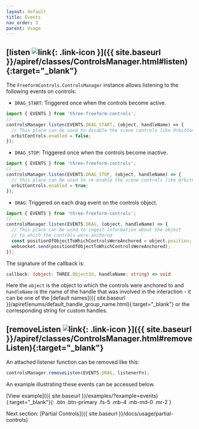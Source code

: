 ```yaml
---
layout: default
title: Events
nav_order: 3
parent: Usage
---
```


## [listen ![link](https://img.icons8.com/ios/24/000000/external-link.png){: .link-icon }]({{ site.baseurl }}/apiref/classes/ControlsManager.html#listen){:target="_blank"}

The `FreeformControls.ControlsManager` instance allows listening to the following events on controls:

- `DRAG_START`: Triggered once when the controls become active.

```js
import { EVENTS } from 'three-freeform-controls';
// ...
controlsManager.listen(EVENTS.DRAG_START, (object, handleName) => {
  // This place can be used to disable the scene controls like OrbitControls
  orbitControls.enabled = false;
});
```

- `DRAG_STOP`: Triggered once when the controls become inactive.

```js
import { EVENTS } from 'three-freeform-controls';
// ...
controlsManager.listen(EVENTS.DRAG_STOP, (object, handleName) => {
  // This place can be used to re-enable the scene controls like OrbitControls
  orbitControls.enabled = true;
});
```

- `DRAG`: Triggered on each drag event on the controls object.

```js
import { EVENTS } from 'three-freeform-controls';
// ...
controlsManager.listen(EVENTS.DRAG, (object, handleName) => {
  // This place can be used to ingest information about the object
  // to which the controls were anchored
  const positionOfObjectToWhichControlsWereAnchored = object.position;
  websocket.send(positionOfObjectToWhichControlsWereAnchored);
});
```

The signature of the callback is:

```ts
callback: (object: THREE.Object3d, handleName: string) => void
```

Here the `object` is the object to which the controls were anchored to and `handleName` is the name of the handle
that was involved in the interaction - it can be one of the [default names]({{ site.baseurl }}/apiref/enums/default_handle_group_name.html){:target="_blank"}
or the corresponding string for custom handles.

## [removeListen ![link](https://img.icons8.com/ios/24/000000/external-link.png){: .link-icon }]({{ site.baseurl }}/apiref/classes/ControlsManager.html#removeListen){:target="_blank"}

An attached listener function can be removed like this:

```js
controlsManager.removeListen(EVENTS.DRAG, listenerFn);
```

An example illustrating these events can be accessed below.

[View example]({{ site.baseurl }}/examples/?example=events){:target="_blank"}{: .btn .btn-primary .fs-5 .mb-4 .mb-md-0 .mr-2 }

Next section: [Partial Controls]({{ site.baseurl }}/docs/usage/partial-controls)
